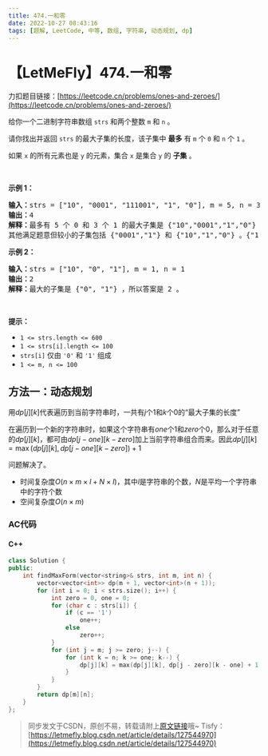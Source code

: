 ```yaml
---
title: 474.一和零
date: 2022-10-27 08:43:16
tags: [题解, LeetCode, 中等, 数组, 字符串, 动态规划, dp]
---
```


# 【LetMeFly】474.一和零

力扣题目链接：[https://leetcode.cn/problems/ones-and-zeroes/](https://leetcode.cn/problems/ones-and-zeroes/)

<p>给你一个二进制字符串数组 <code>strs</code> 和两个整数 <code>m</code> 和 <code>n</code> 。</p>

<div class="MachineTrans-Lines">
<p class="MachineTrans-lang-zh-CN">请你找出并返回 <code>strs</code> 的最大子集的长度，该子集中 <strong>最多</strong> 有 <code>m</code> 个 <code>0</code> 和 <code>n</code> 个 <code>1</code> 。</p>

<p class="MachineTrans-lang-zh-CN">如果 <code>x</code> 的所有元素也是 <code>y</code> 的元素，集合 <code>x</code> 是集合 <code>y</code> 的 <strong>子集</strong> 。</p>
</div>

<p>&nbsp;</p>

<p><strong>示例 1：</strong></p>

<pre>
<strong>输入：</strong>strs = ["10", "0001", "111001", "1", "0"], m = 5, n = 3
<strong>输出：</strong>4
<strong>解释：</strong>最多有 5 个 0 和 3 个 1 的最大子集是 {"10","0001","1","0"} ，因此答案是 4 。
其他满足题意但较小的子集包括 {"0001","1"} 和 {"10","1","0"} 。{"111001"} 不满足题意，因为它含 4 个 1 ，大于 n 的值 3 。
</pre>

<p><strong>示例 2：</strong></p>

<pre>
<strong>输入：</strong>strs = ["10", "0", "1"], m = 1, n = 1
<strong>输出：</strong>2
<strong>解释：</strong>最大的子集是 {"0", "1"} ，所以答案是 2 。
</pre>

<p>&nbsp;</p>

<p><strong>提示：</strong></p>

<ul>
	<li><code>1 &lt;= strs.length &lt;= 600</code></li>
	<li><code>1 &lt;= strs[i].length &lt;= 100</code></li>
	<li><code>strs[i]</code>&nbsp;仅由&nbsp;<code>'0'</code> 和&nbsp;<code>'1'</code> 组成</li>
	<li><code>1 &lt;= m, n &lt;= 100</code></li>
</ul>


    
## 方法一：动态规划

用$dp[j][k]$代表遍历到当前字符串时，一共有$j$个$1$和$k$个$0$的“最大子集的长度”

在遍历到一个新的字符串时，如果这个字符串有$one$个$1$和$zero$个$0$，那么对于任意的$dp[j][k]$，都可由$dp[j - one][k - zero]$加上当前字符串组合而来。因此$dp[j][k] = \max(dp[j][k], dp[j - one][k - zero]) + 1$

问题解决了。

+ 时间复杂度$O(n\times m\times l + N\times l)$，其中$l$是字符串的个数，$N$是平均一个字符串中的字符个数
+ 空间复杂度$O(n\times m)$

### AC代码

#### C++

```cpp
class Solution {
public:
    int findMaxForm(vector<string>& strs, int m, int n) {
        vector<vector<int>> dp(m + 1, vector<int>(n + 1));
        for (int i = 0; i < strs.size(); i++) {
            int zero = 0, one = 0;
            for (char c : strs[i]) {
                if (c == '1')
                    one++;
                else
                    zero++;
            }
            for (int j = m; j >= zero; j--) {
                for (int k = n; k >= one; k--) {
                    dp[j][k] = max(dp[j][k], dp[j - zero][k - one] + 1);
                }
            }
        }
        return dp[m][n];
    }
};
```

> 同步发文于CSDN，原创不易，转载请附上[原文链接](https://blog.letmefly.xyz/2022/10/27/LeetCode%200474.%E4%B8%80%E5%92%8C%E9%9B%B6/)哦~
> Tisfy：[https://letmefly.blog.csdn.net/article/details/127544970](https://letmefly.blog.csdn.net/article/details/127544970)
